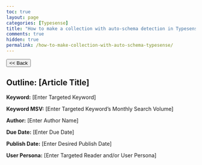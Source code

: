 ```yaml
---
toc: true
layout: page
categories: [Typesense]
title: "How to make a collection with auto-schema detection in Typesense?"
comments: true
hidden: true
permalink: /how-to-make-collection-with-auto-schema-typesense/
---
```


<button class="back-button" onclick="window.history.back()"><< Back</button>

## Outline: [Article Title]

**Keyword:** [Enter Targeted Keyword]

**Keyword MSV:** [Enter Targeted Keyword’s Monthly Search Volume]

**Author:** [Enter Author Name]

**Due Date:** [Enter Due Date]

**Publish Date:** [Enter Desired Publish Date]

**User Persona:** [Enter Targeted Reader and/or User Persona]

<br>
